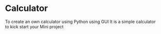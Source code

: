 # Calculator

To create an own calculator using Python using GUI
It is a simple calculator to kick start your Mini project



